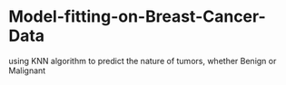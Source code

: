 # Model-fitting-on-Breast-Cancer-Data
using KNN algorithm to predict the nature of tumors, whether Benign or Malignant
